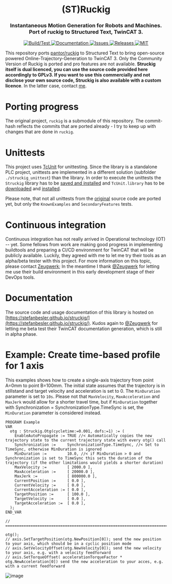 <div align="center">
  <h1 align="center">(ST)Ruckig</h1>
  <h3 align="center">
    Instantaneous Motion Generation for Robots and Machines.<br>
    Port of ruckig to Structured Text, TwinCAT 3.
  </h3>
</div>

<p align="center">
  <a href="https://github.com/stefanbesler/struckig/actions">
    <img src="https://github.com/stefanbesler/struckig/actions/workflows/build.yml/badge.svg" alt="Build/Test">
  </a>
  <a href="https://stefanbesler.github.io/struckig/struckig/Constants.html">
    <img src="https://github.com/stefanbesler/struckig/actions/workflows/documentation.yml/badge.svg" alt="Documentation">
  </a>  
  <a href="https://github.com/stefanbesler/struckig/issues">
    <img src="https://img.shields.io/github/issues/stefanbesler/struckig.svg" alt="Issues">
  </a>
  <a href="https://github.com/stefanbesler/struckig/releases">
    <img src="https://img.shields.io/github/v/release/stefanbesler/ruckig.svg?include_prereleases&sort=semver" alt="Releases">
  </a>

  <a href="https://github.com/stefanbesler/struckig/blob/master/LICENSE">
    <img src="https://img.shields.io/badge/license-MIT-green.svg" alt="MIT">
  </a>
</p>

This repository ports [pantor/ruckig](https://github.com/pantor/ruckig) to Structured Text to bring open-source powered Online-Trajectory-Generation to TwinCAT 3.
Only the Community Version of Ruckig is ported and pro features are not available. **Struckig itself is dual licenced, you can use the source code provided here accordingly to GPLv3. If you want to use this commercially and not disclose your own source code, Struckig is also available with a custom licence**. In the latter case, contact [me](mailto:stefan@besler.me).

# Porting progress

The original project, `ruckig` is a submodule of this repository. The commit-hash reflects the commits that are ported already - I try to keep up with changes that are done in `ruckig`.

# Unittests

This project uses [TcUnit](http://www.tcunit.org/) for unittesting. Since the library is a standalone PLC project, unittests are implemented in a different solution (subfolder `./struckig_unittest`) than the library. In order to execute the unittests the `Struckig` library has to be [saved and installed](https://infosys.beckhoff.com/english.php?content=../content/1033/tc3_plc_intro/4189307403.html&id=) and `TcUnit.library` has to be [downloaded](https://github.com/tcunit/TcUnit/releases) and [installed](https://infosys.beckhoff.com/english.php?content=../content/1033/tc3_plc_intro/4189333259.html&id=).

Please note, that not all unittests from the [original](https://www.github.com/pantor/ruckig) source code are ported yet, but only the `KnownExamples` and `SecondaryFeatures` tests.

# Continuous integration

Continuous integration has not really arrived in Operational technology (OT) -- yet. Some fellows from work are making good progress in implementing buildtools and preparing a CI/CD environment for TwinCAT that will be publicly available. Luckily, they agreed with me to let me try their tools as an
alpha/beta tester with this project. For more information on this topic, please contact [Zeugwerk](mailto:info@zeugwerk.at); In the meantime I
thank [@Zeugwerk](https://github.com/Zeugwerk) for letting me use their build environment in this early development stage of their DevOps tools.

# Documentation

The source code and usage documentation of this library is hosted on [https://stefanbesler.github.io/struckig/](https://stefanbesler.github.io/struckig/). Kudos again to [@Zeugwerk](https://github.com/Zeugwerk) for letting me beta test their TwinCAT documentation generation, which is still in alpha phase.

# Example: Create time-based profile for 1 axis

This examples shows how to create a single-axis trajectory from point A=0mm to point B=100mm.
The initial state assumes that the trajectory is in stillstand and target velocity and acceleration is set to
0. The `MinDuration` parameter is set to `10s`. Please not that `MaxVelocity`, `MaxAcceleration` and `MaxJerk` would
allow for a shorter travel time, but  if `MinDuration` together with Synchronization = SynchronizationType.TimeSync is set,
the `MinDuration` parameter is considered instead.

```
PROGRAM Example
VAR
  otg : Struckig.Otg(cycletime:=0.001, dofs:=1) := (
    EnableAutoPropagate := TRUE //< Automatically copies the new trajectory state to the current trajectory state with every otg() call
    Synchronization :=     SynchronizationType.TimeSync, //< Set to TimeSync, otherwise MinDuration is ignored
    MinDuration :=         10.0, //< if MinDuration > 0 and Synchronization is set to TimeSync this sets the duration of the trajectory (if the other limitations would yields a shorter duration)
    MaxVelocity :=         [ 2000.0 ],
    MaxAcceleration :=     [ 20000.0 ],
    MaxJerk :=             [ 800000.0 ],
    CurrentPosition :=     [ 0.0 ],
    CurrentVelocity :=     [ 0.0 ],
    CurrentAcceleration := [ 0.0 ],
    TargetPosition :=      [ 100.0 ],
    TargetVelocity :=      [ 0.0 ],
    TargetAcceleration :=  [ 0.0 ],
  );
END_VAR

// =====================================================================================================================

otg();
// axis.SetTargetPosition(otg.NewPosition[0]); send the new position to your axis, which should be in a cyclic position mode
// axis.SetVelocityOffset(otg.NewVelocity[0]); send the new velocity to your axis, e.g. with a velocity feedforward
// axis.SetTorqueOffset( accelerationTorqueFactor * otg.NewAcceleration[0]) send the new acceleration to your acces, e.g. with a current feedforward
```

![image](https://user-images.githubusercontent.com/11271989/129452181-57d28187-cafb-44be-b1ad-f73a5ed80556.png)






